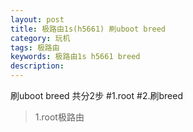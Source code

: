 ```yaml
---
layout: post
title: 极路由1s(h5661) 刷uboot breed
category: 玩机
tags: 极路由 
keywords: 极路由1s h5661 breed 
description:
---
```


刷uboot breed 共分2步
#1.root
#2.刷breed

>1.root极路由


